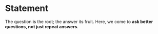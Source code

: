 # Statement

The question is the root; the answer its fruit.
Here, we come to **ask better questions, not just repeat answers.**
